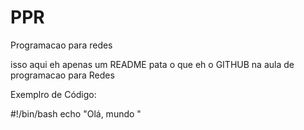 # PPR
Programacao para redes 

isso aqui eh apenas um README pata o que eh o GITHUB na aula de programacao para Redes

Exemplro de Código:

#!/bin/bash
echo "Olá, mundo "
